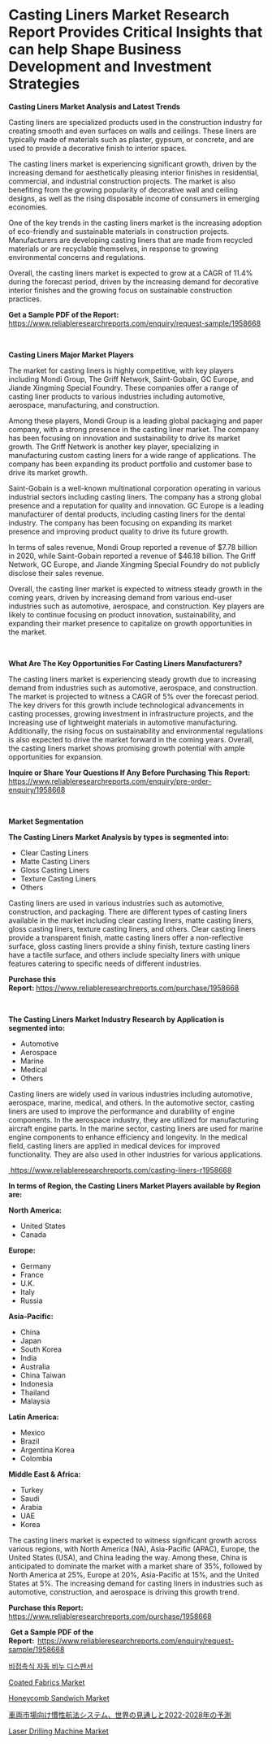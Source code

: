 <p><h1>Casting Liners Market Research Report Provides Critical Insights that can help Shape Business Development and Investment Strategies</h1></p><p><strong>Casting Liners Market Analysis and Latest Trends</strong></p>
<p><p>Casting liners are specialized products used in the construction industry for creating smooth and even surfaces on walls and ceilings. These liners are typically made of materials such as plaster, gypsum, or concrete, and are used to provide a decorative finish to interior spaces.</p><p>The casting liners market is experiencing significant growth, driven by the increasing demand for aesthetically pleasing interior finishes in residential, commercial, and industrial construction projects. The market is also benefiting from the growing popularity of decorative wall and ceiling designs, as well as the rising disposable income of consumers in emerging economies.</p><p>One of the key trends in the casting liners market is the increasing adoption of eco-friendly and sustainable materials in construction projects. Manufacturers are developing casting liners that are made from recycled materials or are recyclable themselves, in response to growing environmental concerns and regulations.</p><p>Overall, the casting liners market is expected to grow at a CAGR of 11.4% during the forecast period, driven by the increasing demand for decorative interior finishes and the growing focus on sustainable construction practices.</p></p>
<p><strong>Get a Sample PDF of the Report:&nbsp;</strong> <a href="https://www.reliableresearchreports.com/enquiry/request-sample/1958668">https://www.reliableresearchreports.com/enquiry/request-sample/1958668</a></p>
<p>&nbsp;</p>
<p><strong>Casting Liners Major Market Players</strong></p>
<p><p>The market for casting liners is highly competitive, with key players including Mondi Group, The Griff Network, Saint-Gobain, GC Europe, and Jiande Xingming Special Foundry. These companies offer a range of casting liner products to various industries including automotive, aerospace, manufacturing, and construction.</p><p>Among these players, Mondi Group is a leading global packaging and paper company, with a strong presence in the casting liner market. The company has been focusing on innovation and sustainability to drive its market growth. The Griff Network is another key player, specializing in manufacturing custom casting liners for a wide range of applications. The company has been expanding its product portfolio and customer base to drive its market growth.</p><p>Saint-Gobain is a well-known multinational corporation operating in various industrial sectors including casting liners. The company has a strong global presence and a reputation for quality and innovation. GC Europe is a leading manufacturer of dental products, including casting liners for the dental industry. The company has been focusing on expanding its market presence and improving product quality to drive its future growth.</p><p>In terms of sales revenue, Mondi Group reported a revenue of $7.78 billion in 2020, while Saint-Gobain reported a revenue of $46.18 billion. The Griff Network, GC Europe, and Jiande Xingming Special Foundry do not publicly disclose their sales revenue.</p><p>Overall, the casting liner market is expected to witness steady growth in the coming years, driven by increasing demand from various end-user industries such as automotive, aerospace, and construction. Key players are likely to continue focusing on product innovation, sustainability, and expanding their market presence to capitalize on growth opportunities in the market.</p></p>
<p>&nbsp;</p>
<p><strong>What Are The Key Opportunities For Casting Liners Manufacturers?</strong></p>
<p><p>The casting liners market is experiencing steady growth due to increasing demand from industries such as automotive, aerospace, and construction. The market is projected to witness a CAGR of 5% over the forecast period. The key drivers for this growth include technological advancements in casting processes, growing investment in infrastructure projects, and the increasing use of lightweight materials in automotive manufacturing. Additionally, the rising focus on sustainability and environmental regulations is also expected to drive the market forward in the coming years. Overall, the casting liners market shows promising growth potential with ample opportunities for expansion.</p></p>
<p><strong>Inquire or Share Your Questions If Any Before Purchasing This Report:</strong> <a href="https://www.reliableresearchreports.com/enquiry/pre-order-enquiry/1958668">https://www.reliableresearchreports.com/enquiry/pre-order-enquiry/1958668</a></p>
<p>&nbsp;</p>
<p><strong>Market Segmentation</strong></p>
<p><strong>The Casting Liners Market Analysis by types is segmented into:</strong></p>
<p><ul><li>Clear Casting Liners</li><li>Matte Casting Liners</li><li>Gloss Casting Liners</li><li>Texture Casting Liners</li><li>Others</li></ul></p>
<p><p>Casting liners are used in various industries such as automotive, construction, and packaging. There are different types of casting liners available in the market including clear casting liners, matte casting liners, gloss casting liners, texture casting liners, and others. Clear casting liners provide a transparent finish, matte casting liners offer a non-reflective surface, gloss casting liners provide a shiny finish, texture casting liners have a tactile surface, and others include specialty liners with unique features catering to specific needs of different industries.</p></p>
<p><strong>Purchase this Report:&nbsp;</strong><a href="https://www.reliableresearchreports.com/purchase/1958668">https://www.reliableresearchreports.com/purchase/1958668</a></p>
<p>&nbsp;</p>
<p><strong>The Casting Liners Market Industry Research by Application is segmented into:</strong></p>
<p><ul><li>Automotive</li><li>Aerospace</li><li>Marine</li><li>Medical</li><li>Others</li></ul></p>
<p><p>Casting liners are widely used in various industries including automotive, aerospace, marine, medical, and others. In the automotive sector, casting liners are used to improve the performance and durability of engine components. In the aerospace industry, they are utilized for manufacturing aircraft engine parts. In the marine sector, casting liners are used for marine engine components to enhance efficiency and longevity. In the medical field, casting liners are applied in medical devices for improved functionality. They are also used in other industries for various applications.</p></p>
<p><a href="https://www.reliableresearchreports.com/casting-liners-r1958668">&nbsp;https://www.reliableresearchreports.com/casting-liners-r1958668</a></p>
<p><strong>In terms of Region, the Casting Liners Market Players available by Region are:</strong></p>
<p>
    <p> <strong> North America: </strong>
        <ul>
            <li>United States</li>
            <li>Canada</li>
        </ul>
        </p> 
    <p> <strong> Europe: </strong>
        <ul>
            <li>Germany</li>
            <li>France</li>
            <li>U.K.</li>
            <li>Italy</li>
            <li>Russia</li>
        </ul>
        </p> 
    <p> <strong> Asia-Pacific: </strong>
        <ul>
            <li>China</li>
            <li>Japan</li>
            <li>South Korea</li>
            <li>India</li>
            <li>Australia</li>
            <li>China Taiwan</li>
            <li>Indonesia</li>
            <li>Thailand</li>
            <li>Malaysia</li>
        </ul>
        </p> 
    <p> <strong> Latin America: </strong>
        <ul>
            <li>Mexico</li>
            <li>Brazil</li>
            <li>Argentina Korea</li>
            <li>Colombia</li>
        </ul>
        </p> 
    <p> <strong> Middle East & Africa: </strong>
        <ul>
            <li>Turkey</li>
            <li>Saudi</li>
            <li>Arabia</li>
            <li>UAE</li>
            <li>Korea</li>
        </ul>
    </p>
    </p>
<p><p>The casting liners market is expected to witness significant growth across various regions, with North America (NA), Asia-Pacific (APAC), Europe, the United States (USA), and China leading the way. Among these, China is anticipated to dominate the market with a market share of 35%, followed by North America at 25%, Europe at 20%, Asia-Pacific at 15%, and the United States at 5%. The increasing demand for casting liners in industries such as automotive, construction, and aerospace is driving this growth trend.</p></p>
<p><strong>Purchase this Report: </strong><a href="https://www.reliableresearchreports.com/purchase/1958668">https://www.reliableresearchreports.com/purchase/1958668</a></p>
<p>&nbsp;<strong>Get a Sample PDF of the Report:&nbsp;&nbsp;</strong><a href="https://www.reliableresearchreports.com/enquiry/request-sample/1958668">https://www.reliableresearchreports.com/enquiry/request-sample/1958668</a></p>
<p><strong></strong></p>
<p><p><a href="https://github.com/ahmadrevanz10/Market-Research-Report-List-1/blob/main/6917959118530.md">비접촉식 자동 비누 디스펜서</a></p><p><a href="https://github.com/zmnbyevx75/Market-Research-Report-List-1/blob/main/coated-fabrics-market.md">Coated Fabrics Market</a></p><p><a href="https://github.com/mooaaztarek/Market-Research-Report-List-1/blob/main/honeycomb-sandwich-market.md">Honeycomb Sandwich Market</a></p><p><a href="https://github.com/KenyonJohns/Market-Research-Report-List-1/blob/main/6513529130414.md">車両市場向け慣性航法システム、世界の見通しと2022-2028年の予測</a></p><p><a href="https://issuu.com/reportprime-2/docs/laser-drilling-machine-market-size-2030.pptx">Laser Drilling Machine Market</a></p></p>